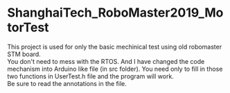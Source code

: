 # ShanghaiTech_RoboMaster2019_MotorTest

This project is used for only the basic mechinical test using old robomaster STM board.  
You don't need to mess with the RTOS. And I have changed the code mechanism into Arduino like file (in src folder). You need only to fill in those two functions in UserTest.h file and the program will work.  
Be sure to read the annotations in the file.
